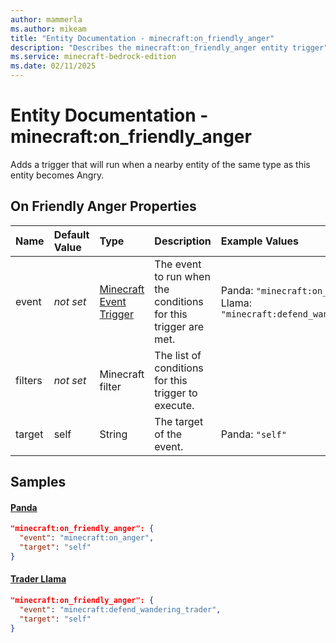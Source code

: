 ```yaml
---
author: mammerla
ms.author: mikeam
title: "Entity Documentation - minecraft:on_friendly_anger"
description: "Describes the minecraft:on_friendly_anger entity trigger"
ms.service: minecraft-bedrock-edition
ms.date: 02/11/2025 
---
```


# Entity Documentation - minecraft:on_friendly_anger

Adds a trigger that will run when a nearby entity of the same type as this entity becomes Angry.


## On Friendly Anger Properties

|Name       |Default Value |Type |Description |Example Values |
|:----------|:-------------|:----|:-----------|:------------- |
| event | *not set* | [Minecraft Event Trigger](../Definitions/NestedTables/triggers.md) | The event to run when the conditions for this trigger are met. | Panda: `"minecraft:on_anger"`, Trader Llama: `"minecraft:defend_wandering_trader"` | 
| filters | *not set* | Minecraft filter | The list of conditions for this trigger to execute. |  | 
| target | self | String | The target of the event. | Panda: `"self"` | 

## Samples

#### [Panda](https://github.com/Mojang/bedrock-samples/tree/preview/behavior_pack/entities/panda.json)


```json
"minecraft:on_friendly_anger": {
  "event": "minecraft:on_anger",
  "target": "self"
}
```

#### [Trader Llama](https://github.com/Mojang/bedrock-samples/tree/preview/behavior_pack/entities/trader_llama.json)


```json
"minecraft:on_friendly_anger": {
  "event": "minecraft:defend_wandering_trader",
  "target": "self"
}
```
